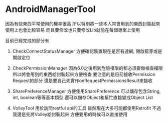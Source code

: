 # AndroidManagerTool
因為有些東西平常使用的機率很高
所以特別將一些本人常會用到的東西封裝起來
使用上也會比較容易
而且要修改也只要修改Lib就能在每個專案上使用

目前已經完成的部分有
1. CheckConnectStatusManager
方便確認裝置現在是否有連網, 開啟藍芽或是開啟定位

2. CheckPermissionManager
因為6.0之後用到危險權限的都必須要做檢查權限
所以將會用到的東西給封裝起來方便檢查
要注意的是目前接收Permission Request的部分
還是要自己先實作onRequestPermissionsResult來接收

3. SharePreferenceManager
方便使用SharePreference
可以儲存包含String, int, boolean等等基本類型
還可以儲存Object和幫忙直接變成Object List

4. VolleyTool
用於訪問restful api的工具
雖然現在大多可能都使用Retrofit
不過我還是先將Volley給封裝起來
方便要用的時候可以直接使用

